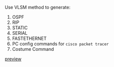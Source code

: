 
Use VLSM method to generate:

1. OSPF
2. RIP 
3. STATIC
4. SERIAL
5. FASTETHERNET
6. PC config commands for `cisco packet tracer`
7. Costume Command

[preview](kztcp.github.io/vlsm-/subnet.html)
